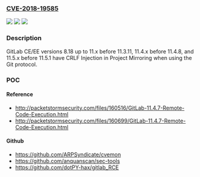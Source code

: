 ### [CVE-2018-19585](https://cve.mitre.org/cgi-bin/cvename.cgi?name=CVE-2018-19585)
![](https://img.shields.io/static/v1?label=Product&message=n%2Fa&color=blue)
![](https://img.shields.io/static/v1?label=Version&message=n%2Fa&color=blue)
![](https://img.shields.io/static/v1?label=Vulnerability&message=n%2Fa&color=brighgreen)

### Description

GitLab CE/EE versions 8.18 up to 11.x before 11.3.11, 11.4.x before 11.4.8, and 11.5.x before 11.5.1 have CRLF Injection in Project Mirroring when using the Git protocol.

### POC

#### Reference
- http://packetstormsecurity.com/files/160516/GitLab-11.4.7-Remote-Code-Execution.html
- http://packetstormsecurity.com/files/160699/GitLab-11.4.7-Remote-Code-Execution.html

#### Github
- https://github.com/ARPSyndicate/cvemon
- https://github.com/anquanscan/sec-tools
- https://github.com/dotPY-hax/gitlab_RCE

